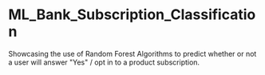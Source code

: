 # ML_Bank_Subscription_Classification
Showcasing the use of Random Forest Algorithms to predict whether or not a user will answer "Yes" / opt in to a product subscription.
